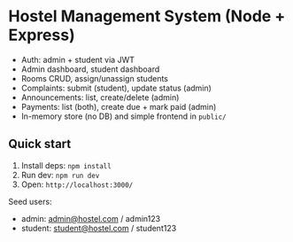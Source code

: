 # Hostel Management System (Node + Express)

- Auth: admin + student via JWT
- Admin dashboard, student dashboard
- Rooms CRUD, assign/unassign students
- Complaints: submit (student), update status (admin)
- Announcements: list, create/delete (admin)
- Payments: list (both), create due + mark paid (admin)
- In-memory store (no DB) and simple frontend in `public/`

## Quick start

1. Install deps: `npm install`
2. Run dev: `npm run dev`
3. Open: `http://localhost:3000/`

Seed users:
- admin: admin@hostel.com / admin123
- student: student@hostel.com / student123
